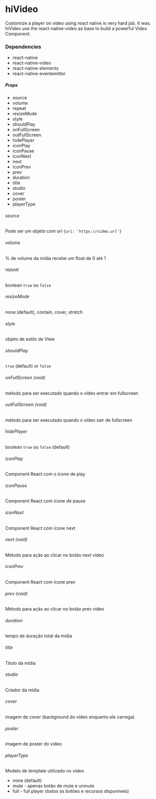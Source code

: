# hiVideo
Customize a player on video using react native is very hard job. It was. hiVideo use the react-native-video as base to build a powerful Video Component.

### Dependencies
- react-native
- react-native-video
- react-native-elements
- react-native-eventemitter

##### Props
* source
* volume
* repeat
* resizeMode
* style
* shouldPlay
* onFullScreen
* outFullScreen
* hidePlayer
* iconPlay
* iconPause
* iconNext
* next
* iconPrev
* prev
* duration
* title
* studio
* cover
* poster
* playerType

###### source
Pode ser um objeto com uri `{uri: 'https://video.url'}`

###### volume
% de volume da mídia recebe um float de 0 até 1

###### repeat
boolean `true` ou `false`

###### resizeMode
none (default), contain, cover, stretch 

###### style
objeto de estilo de View

###### shouldPlay
`true` (default) or `false`

###### onFullScreen (void)
método para ser executado quando o vídeo entrar em fullscreen

###### outFullScreen (void)
método para ser executado quando o vídeo sair de fullscreen

###### hidePlayer
boolean `true` ou `false` (default)

###### iconPlay
Component React com o ícone de play

###### iconPause
Component React com ícone de pause

###### iconNext
Component React com ícone next

###### next (void)
Método para ação ao clicar no botão next vídeo

###### iconPrev
Component React com ícone prev

###### prev (void)
Método para ação ao clicar no botão prev vídeo

###### duration
tempo de duração total da mídia

###### title
Título da mídia

###### studio
Criador da mídia

###### cover
imagem de cover (background do vídeo enquanto ele carrega)

###### poster
imagem de poster do vídeo

###### playerType
Modelo de template utilizado no vídeo
* none (default)
* mute - apenas botão de mute e unmute
* full - full player (todos os botões e recursos disponíveis)